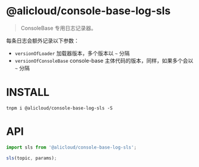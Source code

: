 @alicloud/console-base-log-sls
===

> ConsoleBase 专用日志记录器。

每条日志会额外记录以下参数：

* `versionOfLoader` 加载器版本，多个版本以 `~` 分隔
* `versionOfConsoleBase` console-base 主体代码的版本，同样，如果多个会以 `~` 分隔

# INSTALL

```
tnpm i @alicloud/console-base-log-sls -S
```

# API

```typescript
import sls from '@alicloud/console-base-log-sls';

sls(topic, params);
```
